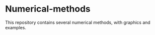 # Numerical-methods

This repository contains several numerical methods, with graphics and examples.




